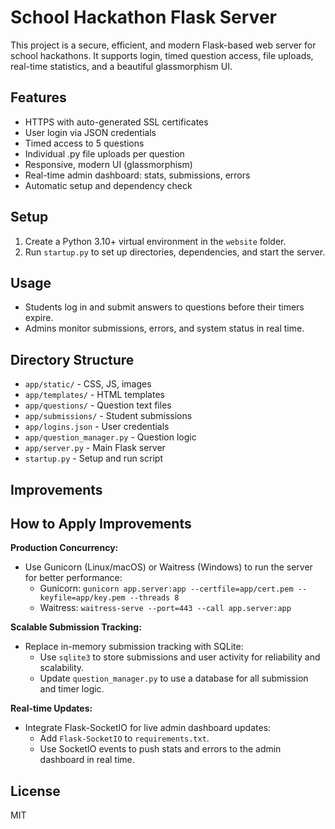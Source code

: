 # School Hackathon Flask Server

This project is a secure, efficient, and modern Flask-based web server for school hackathons. It supports login, timed question access, file uploads, real-time statistics, and a beautiful glassmorphism UI.

## Features
- HTTPS with auto-generated SSL certificates
- User login via JSON credentials
- Timed access to 5 questions
- Individual .py file uploads per question
- Responsive, modern UI (glassmorphism)
- Real-time admin dashboard: stats, submissions, errors
- Automatic setup and dependency check

## Setup
1. Create a Python 3.10+ virtual environment in the `website` folder.
2. Run `startup.py` to set up directories, dependencies, and start the server.

## Usage
- Students log in and submit answers to questions before their timers expire.
- Admins monitor submissions, errors, and system status in real time.

## Directory Structure
- `app/static/` - CSS, JS, images
- `app/templates/` - HTML templates
- `app/questions/` - Question text files
- `app/submissions/` - Student submissions
- `app/logins.json` - User credentials
- `app/question_manager.py` - Question logic
- `app/server.py` - Main Flask server
- `startup.py` - Setup and run script

## Improvements
## How to Apply Improvements

**Production Concurrency:**
- Use Gunicorn (Linux/macOS) or Waitress (Windows) to run the server for better performance:
    - Gunicorn: `gunicorn app.server:app --certfile=app/cert.pem --keyfile=app/key.pem --threads 8`
    - Waitress: `waitress-serve --port=443 --call app.server:app`

**Scalable Submission Tracking:**
- Replace in-memory submission tracking with SQLite:
    - Use `sqlite3` to store submissions and user activity for reliability and scalability.
    - Update `question_manager.py` to use a database for all submission and timer logic.

**Real-time Updates:**
- Integrate Flask-SocketIO for live admin dashboard updates:
    - Add `Flask-SocketIO` to `requirements.txt`.
    - Use SocketIO events to push stats and errors to the admin dashboard in real time.

## License
MIT
